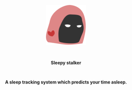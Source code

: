 <p align="center">
	<img alt="sleepy-stalker-logo" src="./media/sleepy_stalker.svg" width="128" height="128"/>
</p>
<br/>
<b>
	<p align="center">
		Sleepy stalker
	</p>
<b>
<br/>
<p align="center">
	A sleep tracking system which predicts your time asleep.
</p>

